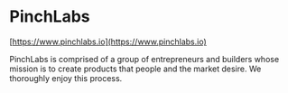 # PinchLabs

[https://www.pinchlabs.io](https://www.pinchlabs.io)

PinchLabs is comprised of a group of entrepreneurs and builders whose mission is to create products that people and the market desire. We thoroughly enjoy this process.
